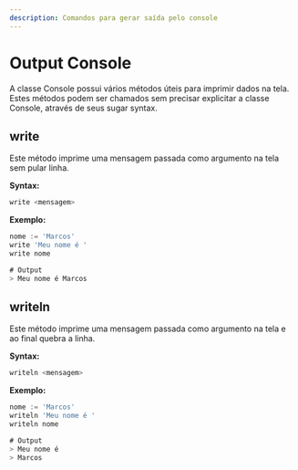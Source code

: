 ```yaml
---
description: Comandos para gerar saída pelo console
---
```


# Output Console

A classe Console possui vários métodos úteis para imprimir dados na tela.\
Estes métodos podem ser chamados sem precisar explicitar a classe Console, através de seus sugar syntax.

## write

Este método imprime uma mensagem passada como argumento na tela sem pular linha.

**Syntax:**

```go
write <mensagem>
```

**Exemplo:**

```go
nome := 'Marcos'
write 'Meu nome é '
write nome

# Output
> Meu nome é Marcos
```

## writeln

Este método imprime uma mensagem passada como argumento na tela e ao final quebra a linha.

**Syntax:**

```go
writeln <mensagem>
```

**Exemplo:**

```go
nome := 'Marcos'
writeln 'Meu nome é '
writeln nome

# Output
> Meu nome é 
> Marcos
```

